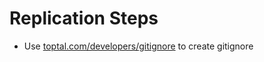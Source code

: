 # Replication Steps
- Use [toptal.com/developers/gitignore](https://www.toptal.com/developers/gitignore) to create gitignore